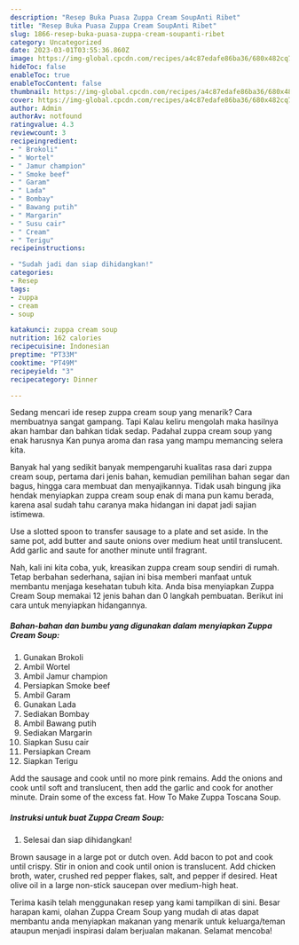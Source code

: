 ```yaml
---
description: "Resep Buka Puasa Zuppa Cream SoupAnti Ribet"
title: "Resep Buka Puasa Zuppa Cream SoupAnti Ribet"
slug: 1866-resep-buka-puasa-zuppa-cream-soupanti-ribet
category: Uncategorized
date: 2023-03-01T03:55:36.860Z
image: https://img-global.cpcdn.com/recipes/a4c87edafe86ba36/680x482cq70/zuppa-cream-soup-foto-resep-utama.jpg
hideToc: false
enableToc: true
enableTocContent: false
thumbnail: https://img-global.cpcdn.com/recipes/a4c87edafe86ba36/680x482cq70/zuppa-cream-soup-foto-resep-utama.jpg
cover: https://img-global.cpcdn.com/recipes/a4c87edafe86ba36/680x482cq70/zuppa-cream-soup-foto-resep-utama.jpg
author: Admin
authorAv: notfound
ratingvalue: 4.3
reviewcount: 3
recipeingredient:
- " Brokoli"
- " Wortel"
- " Jamur champion"
- " Smoke beef"
- " Garam"
- " Lada"
- " Bombay"
- " Bawang putih"
- " Margarin"
- " Susu cair"
- " Cream"
- " Terigu"
recipeinstructions:

- "Sudah jadi dan siap dihidangkan!"
categories:
- Resep
tags:
- zuppa
- cream
- soup

katakunci: zuppa cream soup 
nutrition: 162 calories
recipecuisine: Indonesian
preptime: "PT33M"
cooktime: "PT49M"
recipeyield: "3"
recipecategory: Dinner

---
```



Sedang mencari ide resep zuppa cream soup yang menarik? Cara membuatnya sangat gampang. Tapi Kalau keliru mengolah maka hasilnya akan hambar dan bahkan tidak sedap. Padahal zuppa cream soup yang enak harusnya Kan punya aroma dan rasa yang mampu memancing selera kita.


Banyak hal yang sedikit banyak mempengaruhi kualitas rasa dari zuppa cream soup, pertama dari jenis bahan, kemudian pemilihan bahan segar dan bagus, hingga cara membuat dan menyajikannya. Tidak usah bingung jika hendak menyiapkan zuppa cream soup enak di mana pun kamu berada, karena asal sudah tahu caranya maka hidangan ini dapat jadi sajian istimewa.

Use a slotted spoon to transfer sausage to a plate and set aside. In the same pot, add butter and saute onions over medium heat until translucent. Add garlic and saute for another minute until fragrant.


Nah, kali ini kita coba, yuk, kreasikan zuppa cream soup sendiri di rumah. Tetap berbahan sederhana, sajian ini bisa memberi manfaat untuk membantu menjaga kesehatan tubuh kita. Anda bisa menyiapkan Zuppa Cream Soup memakai 12 jenis bahan dan 0 langkah pembuatan. Berikut ini cara untuk menyiapkan hidangannya.

<!--inarticleads1-->

##### Bahan-bahan dan bumbu yang digunakan dalam menyiapkan Zuppa Cream Soup:

1. Gunakan  Brokoli
1. Ambil  Wortel
1. Ambil  Jamur champion
1. Persiapkan  Smoke beef
1. Ambil  Garam
1. Gunakan  Lada
1. Sediakan  Bombay
1. Ambil  Bawang putih
1. Sediakan  Margarin
1. Siapkan  Susu cair
1. Persiapkan  Cream
1. Siapkan  Terigu


Add the sausage and cook until no more pink remains. Add the onions and cook until soft and translucent, then add the garlic and cook for another minute. Drain some of the excess fat. How To Make Zuppa Toscana Soup. 

<!--inarticleads2-->

##### Instruksi untuk buat Zuppa Cream Soup:


1. Selesai dan siap dihidangkan!

Brown sausage in a large pot or dutch oven. Add bacon to pot and cook until crispy. Stir in onion and cook until onion is translucent. Add chicken broth, water, crushed red pepper flakes, salt, and pepper if desired. Heat olive oil in a large non-stick saucepan over medium-high heat. 

Terima kasih telah menggunakan resep yang kami tampilkan di sini. Besar harapan kami, olahan Zuppa Cream Soup yang mudah di atas dapat membantu anda menyiapkan makanan yang menarik untuk keluarga/teman ataupun menjadi inspirasi dalam berjualan makanan. Selamat mencoba!
